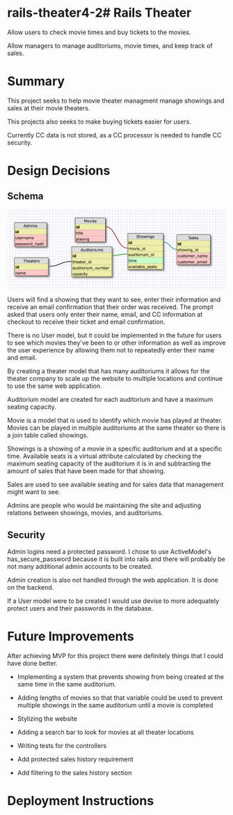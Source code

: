 # rails-theater4-2# Rails Theater
Allow users to check movie times and buy tickets to the movies.

Allow managers to manage auditoriums, movie times, and keep track of sales.

# Summary
This project seeks to help movie theater managment manage showings and sales at their movie theaters.

This projects also seeks to make buying tickets easier for users.

Currently CC data is not stored, as a CC processor is needed to handle CC security.

# Design Decisions
## Schema

![schema_picture](readme_assets/schema3.png)

Users will find a showing that they want to see, enter their information and receive an email confirmation that their order was received. The prompt asked that users only enter their name, email, and CC information at checkout to receive their ticket and email confirmation.

There is no User model, but it could be implemented in the future for users to see which movies they've been to or other information as well as improve the user experience by allowing them not to repeatedly enter their name and email.

By creating a theater model that has many auditoriums it allows for the theater company to scale up the website to multiple locations and continue to use the same web application.

Auditorium model are created for each auditorium and have a maximum seating capacity.

Movie is a model that is used to identify which movie has played at theater. Movies can be played in multiple auditoriums at the same theater so there is a join table called showings.

Showings is a showing of a movie in a specific auditorium and at a specific time. Available seats is a virtual attribute calculated by checking the maximum seating capacity of the auditorium it is in and subtracting the amount of sales that have been made for that showing.

Sales are used to see available seating and for sales data that management might want to see.

Admins are people who would be maintaining the site and adjusting relations between showings, movies, and auditoriums.

## Security
Admin logins need a protected password. I chose to use ActiveModel's has_secure_password because it is built into rails and there will probably be not many additional admin accounts to be created.

Admin creation is also not handled through the web application. It is done on the backend.

If a User model were to be created I would use devise to more adequately protect users and their passwords in the database.


# Future Improvements
After achieving MVP for this project there were definitely things that I could have done better.

* Implementing a system that prevents showing from being created at the same time in the same auditorium.

* Adding lengths of movies so that that variable could be used to prevent multiple showings in the same auditorium until a movie is completed

* Stylizing the website

* Adding a search bar to look for movies at all theater locations

* Writing tests for the controllers

* Add protected sales history requirement

* Add filtering to the sales history section


# Deployment Instructions
```

```
